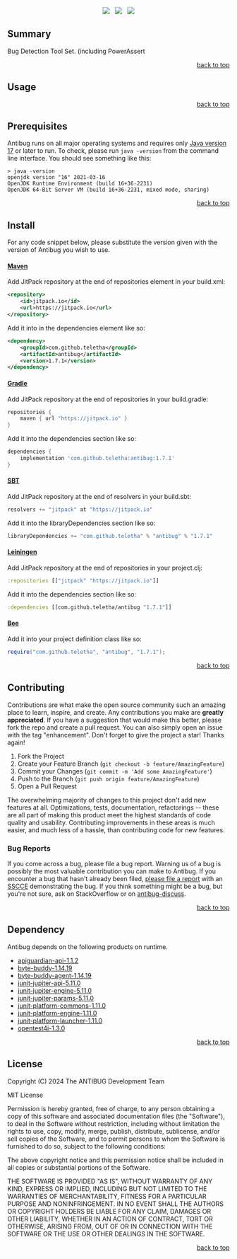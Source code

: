 <p align="center">
    <a href="https://docs.oracle.com/en/java/javase/17/"><img src="https://img.shields.io/badge/Java-Release%2017-green"/></a>
    <span>&nbsp;</span>
    <a href="https://jitpack.io/#teletha/antibug"><img src="https://img.shields.io/jitpack/v/github/teletha/antibug?label=Repository&color=green"></a>
    <span>&nbsp;</span>
    <a href="https://teletha.github.io/antibug"><img src="https://img.shields.io/website.svg?down_color=red&down_message=CLOSE&label=Official%20Site&up_color=green&up_message=OPEN&url=https%3A%2F%2Fteletha.github.io%2Fantibug"></a>
</p>


## Summary
Bug Detection Tool Set. (including PowerAssert
<p align="right"><a href="#top">back to top</a></p>


## Usage

<p align="right"><a href="#top">back to top</a></p>


## Prerequisites
Antibug runs on all major operating systems and requires only [Java version 17](https://docs.oracle.com/en/java/javase/17/) or later to run.
To check, please run `java -version` from the command line interface. You should see something like this:
```
> java -version
openjdk version "16" 2021-03-16
OpenJDK Runtime Environment (build 16+36-2231)
OpenJDK 64-Bit Server VM (build 16+36-2231, mixed mode, sharing)
```
<p align="right"><a href="#top">back to top</a></p>

## Install
For any code snippet below, please substitute the version given with the version of Antibug you wish to use.
#### [Maven](https://maven.apache.org/)
Add JitPack repository at the end of repositories element in your build.xml:
```xml
<repository>
    <id>jitpack.io</id>
    <url>https://jitpack.io</url>
</repository>
```
Add it into in the dependencies element like so:
```xml
<dependency>
    <groupId>com.github.teletha</groupId>
    <artifactId>antibug</artifactId>
    <version>1.7.1</version>
</dependency>
```
#### [Gradle](https://gradle.org/)
Add JitPack repository at the end of repositories in your build.gradle:
```gradle
repositories {
    maven { url "https://jitpack.io" }
}
```
Add it into the dependencies section like so:
```gradle
dependencies {
    implementation 'com.github.teletha:antibug:1.7.1'
}
```
#### [SBT](https://www.scala-sbt.org/)
Add JitPack repository at the end of resolvers in your build.sbt:
```scala
resolvers += "jitpack" at "https://jitpack.io"
```
Add it into the libraryDependencies section like so:
```scala
libraryDependencies += "com.github.teletha" % "antibug" % "1.7.1"
```
#### [Leiningen](https://leiningen.org/)
Add JitPack repository at the end of repositories in your project.clj:
```clj
:repositories [["jitpack" "https://jitpack.io"]]
```
Add it into the dependencies section like so:
```clj
:dependencies [[com.github.teletha/antibug "1.7.1"]]
```
#### [Bee](https://teletha.github.io/bee)
Add it into your project definition class like so:
```java
require("com.github.teletha", "antibug", "1.7.1");
```
<p align="right"><a href="#top">back to top</a></p>


## Contributing
Contributions are what make the open source community such an amazing place to learn, inspire, and create. Any contributions you make are **greatly appreciated**.
If you have a suggestion that would make this better, please fork the repo and create a pull request. You can also simply open an issue with the tag "enhancement".
Don't forget to give the project a star! Thanks again!

1. Fork the Project
2. Create your Feature Branch (`git checkout -b feature/AmazingFeature`)
3. Commit your Changes (`git commit -m 'Add some AmazingFeature'`)
4. Push to the Branch (`git push origin feature/AmazingFeature`)
5. Open a Pull Request

The overwhelming majority of changes to this project don't add new features at all. Optimizations, tests, documentation, refactorings -- these are all part of making this product meet the highest standards of code quality and usability.
Contributing improvements in these areas is much easier, and much less of a hassle, than contributing code for new features.

### Bug Reports
If you come across a bug, please file a bug report. Warning us of a bug is possibly the most valuable contribution you can make to Antibug.
If you encounter a bug that hasn't already been filed, [please file a report](https://github.com/teletha/antibug/issues/new) with an [SSCCE](http://sscce.org/) demonstrating the bug.
If you think something might be a bug, but you're not sure, ask on StackOverflow or on [antibug-discuss](https://github.com/teletha/antibug/discussions).
<p align="right"><a href="#top">back to top</a></p>


## Dependency
Antibug depends on the following products on runtime.
* [apiguardian-api-1.1.2](https://mvnrepository.com/artifact/org.apiguardian/apiguardian-api/1.1.2)
* [byte-buddy-1.14.19](https://mvnrepository.com/artifact/net.bytebuddy/byte-buddy/1.14.19)
* [byte-buddy-agent-1.14.19](https://mvnrepository.com/artifact/net.bytebuddy/byte-buddy-agent/1.14.19)
* [junit-jupiter-api-5.11.0](https://mvnrepository.com/artifact/org.junit.jupiter/junit-jupiter-api/5.11.0)
* [junit-jupiter-engine-5.11.0](https://mvnrepository.com/artifact/org.junit.jupiter/junit-jupiter-engine/5.11.0)
* [junit-jupiter-params-5.11.0](https://mvnrepository.com/artifact/org.junit.jupiter/junit-jupiter-params/5.11.0)
* [junit-platform-commons-1.11.0](https://mvnrepository.com/artifact/org.junit.platform/junit-platform-commons/1.11.0)
* [junit-platform-engine-1.11.0](https://mvnrepository.com/artifact/org.junit.platform/junit-platform-engine/1.11.0)
* [junit-platform-launcher-1.11.0](https://mvnrepository.com/artifact/org.junit.platform/junit-platform-launcher/1.11.0)
* [opentest4j-1.3.0](https://mvnrepository.com/artifact/org.opentest4j/opentest4j/1.3.0)
<p align="right"><a href="#top">back to top</a></p>


## License
Copyright (C) 2024 The ANTIBUG Development Team

MIT License

Permission is hereby granted, free of charge, to any person obtaining a copy
of this software and associated documentation files (the "Software"), to deal
in the Software without restriction, including without limitation the rights
to use, copy, modify, merge, publish, distribute, sublicense, and/or sell
copies of the Software, and to permit persons to whom the Software is
furnished to do so, subject to the following conditions:

The above copyright notice and this permission notice shall be included in all
copies or substantial portions of the Software.

THE SOFTWARE IS PROVIDED "AS IS", WITHOUT WARRANTY OF ANY KIND, EXPRESS OR
IMPLIED, INCLUDING BUT NOT LIMITED TO THE WARRANTIES OF MERCHANTABILITY,
FITNESS FOR A PARTICULAR PURPOSE AND NONINFRINGEMENT. IN NO EVENT SHALL THE
AUTHORS OR COPYRIGHT HOLDERS BE LIABLE FOR ANY CLAIM, DAMAGES OR OTHER
LIABILITY, WHETHER IN AN ACTION OF CONTRACT, TORT OR OTHERWISE, ARISING FROM,
OUT OF OR IN CONNECTION WITH THE SOFTWARE OR THE USE OR OTHER DEALINGS IN THE
SOFTWARE.
<p align="right"><a href="#top">back to top</a></p>
